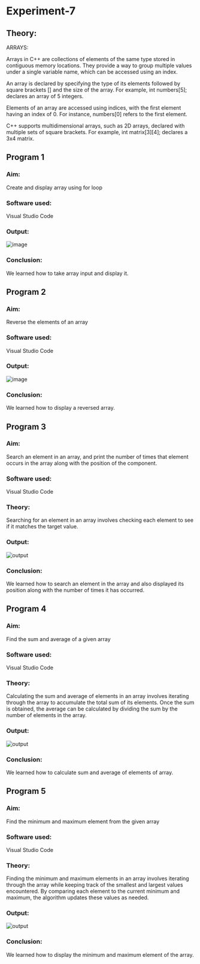 # Experiment-7

## Theory:
ARRAYS:

Arrays in C++ are collections of elements of the same type stored in contiguous memory locations. They provide a way to group multiple values under a single variable name, which can be accessed using an index.

An array is declared by specifying the type of its elements followed by square brackets [] and the size of the array. For example, int numbers[5]; declares an array of 5 integers.

Elements of an array are accessed using indices, with the first element having an index of 0. For instance, numbers[0] refers to the first element.

C++ supports multidimensional arrays, such as 2D arrays, declared with multiple sets of square brackets. For example, int matrix[3][4]; declares a 3x4 matrix.


## Program 1
### Aim: 
Create and display array using for loop
### Software used: 
Visual Studio Code
### Output:
![image](https://github.com/user-attachments/assets/438f8d2b-226f-4997-a7bf-7c14cd2298bb)
### Conclusion:
We learned how to take array input and display it. 

## Program 2
### Aim: 
Reverse the elements of an array
### Software used: 
Visual Studio Code
### Output:
![image](https://github.com/user-attachments/assets/d57d5268-5f7f-483c-8f01-8e43904a1442)

### Conclusion:
We learned how to display a reversed array. 

## Program 3
### Aim: 
Search an element in an array, and print the number of times that element occurs in the array along with the position of the component. 
### Software used: 
Visual Studio Code
### Theory:
Searching for an element in an array involves checking each element to see if it matches the target value. 
### Output:
![output](ArraySearch.jpg)
### Conclusion:
We learned how to search an element in the array and also displayed its position along with the number of times it has occurred. 

## Program 4
### Aim: 
Find the sum and average of a given array
### Software used: 
Visual Studio Code
### Theory:
Calculating the sum and average of elements in an array involves iterating through the array to accumulate the total sum of its elements. Once the sum is obtained, the average can be calculated by dividing the sum by the number of elements in the array.
### Output:
![output](SumAverageOfArray.jpg)
### Conclusion:
We learned how to calculate sum and average of elements of array. 

## Program 5
### Aim: 
Find the minimum and maximum element from the given array
### Software used: 
Visual Studio Code
### Theory:
Finding the minimum and maximum elements in an array involves iterating through the array while keeping track of the smallest and largest values encountered. By comparing each element to the current minimum and maximum, the algorithm updates these values as needed. 
### Output:
![output](MinMaxElement.jpg)
### Conclusion:
We learned how to display the minimum and maximum element of the array. 

